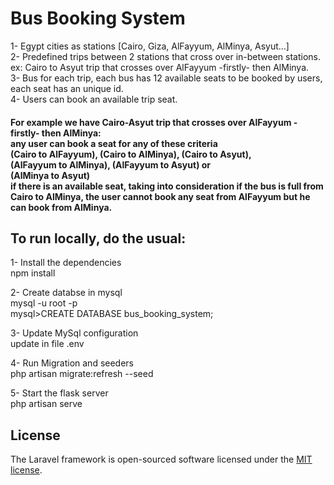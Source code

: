 <h1>Bus Booking System</h1>

1- Egypt cities as stations [Cairo, Giza, AlFayyum, AlMinya, Asyut...]<br>
2- Predefined trips between 2 stations that cross over in-between stations.<br>
ex: Cairo to Asyut trip that crosses over AlFayyum -firstly- then AlMinya.<br>
3- Bus for each trip, each bus has 12 available seats to be booked by users, each seat has an
unique id.<br>
4- Users can book an available trip seat.<br>

<h4>For example we have Cairo-Asyut trip that crosses over AlFayyum -firstly- then AlMinya:<br>
any user can book a seat for any of these criteria<br>
(Cairo to AlFayyum), (Cairo to AlMinya), (Cairo to Asyut),<br>
(AlFayyum to AlMinya), (AlFayyum to Asyut) or<br>
(AlMinya to Asyut)<br>
if there is an available seat, taking into consideration if the bus is full from Cairo to
AlMinya, the user cannot book any seat from AlFayyum but he can book from AlMinya.</h4>

## To run locally, do the usual:

1- Install the dependencies<br>
npm install

2- Create databse in mysql<br>
mysql -u root -p<br>
mysql>CREATE DATABASE bus_booking_system;

3- Update MySql configuration<br>
update in file .env

4- Run Migration and seeders<br>
php artisan migrate:refresh --seed

5- Start the flask server<br>
php artisan serve

## License

The Laravel framework is open-sourced software licensed under the [MIT license](https://opensource.org/licenses/MIT).
